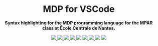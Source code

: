 <div align="center">
  <h1>MDP for VSCode</h1>
  <p>
    <strong>Syntax highlighting for the MDP programming language for the MPAR class at École Centrale de Nantes. 
    </strong>
  </p>
  <p style="margin-bottom: 0.5ex;">
    <a href="https://github.com/charles-zablit/mpar-mdp-vscode/releases/">
      <img
        src="https://img.shields.io/visual-studio-marketplace/v/CharlesZablit.mpar-mdp-vscode?include_prereleases"
        />
    </a>
    <a href="https://github.com/charles-zablit/mpar-mdp-vscode/releases/latest">
      <img
        src="https://img.shields.io/visual-studio-marketplace/i/CharlesZablit.mpar-mdp-vscode"
        />
    </a>
    <a href="https://github.com/charles-zablit/mpar-mdp-vscode/releases/latest">
      <img
        src="https://img.shields.io/visual-studio-marketplace/d/CharlesZablit.mpar-mdp-vscode"
        />
    </a>
    <a href="https://marketplace.visualstudio.com/items?itemName=CharlesZablit.mpar-mdp-vscode&ssr=false#review-details">
      <img
        src="https://img.shields.io/visual-studio-marketplace/r/CharlesZablit.mpar-mdp-vscode"
        />
    </a>
    <img
      src="https://img.shields.io/github/last-commit/charles-zablit/mpar-mdp-vscode"
      />
    <a href="https://github.com/charles-zablit/mpar-mdp-vscode/issues">
      <img
        src="https://img.shields.io/github/issues/charles-zablit/mpar-mdp-vscode"
        />
    </a>
    <a href="https://github.com/charles-zablit/mpar-mdp-vscode/issues?q=is%3Aissue+is%3Aclosed">
      <img
        src="https://img.shields.io/github/issues-closed/charles-zablit/mpar-mdp-vscode"
        />
    </a>
    <img
      src="https://www.codefactor.io/repository/github/charles-zablit/mpar-mdp-vscode/badge"
      />
    <img
      src="https://img.shields.io/github/actions/workflow/status/charles-zablit/mpar-mdp-vscode/release.yml?branch=master"
      />
  </p>
</div>